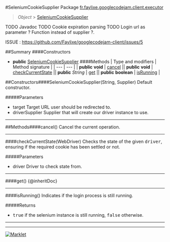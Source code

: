 #SeleniumCookieSupplier
Package [fr.faylixe.googlecodejam.client.executor](README.md)<br>

> *Object* > [SeleniumCookieSupplier](SeleniumCookieSupplier.md)

TODO Javadoc
 TODO Cookie expiration parsing
 TODO Login url as parameter ? Function instead of supplier ?.
 
 ISSUE : https://github.com/Faylixe/googlecodejam-client/issues/5

##Summary
####Constructors
* **public** [SeleniumCookieSupplier](#seleniumcookiesupplierstring-java.util.function.supplier)
####Methods
| Type and modifiers | Method signature |
| --- | --- |
| **public** **void** | [cancel](#cancel) || **public** **void** | [checkCurrentState](#checkcurrentstatewebdriver) || **public** *String* | [get](#get) || **public** **boolean** | [isRunning](#isrunning) |

##Constructors####SeleniumCookieSupplier(String, Supplier)
Default constructor.

#####Parameters
* target Target URL user should be redirected to.
* driverSupplier Supplier that will create our driver instance to use.

---


##Methods####cancel()
Cancel the current operation.

---

####checkCurrentState(WebDriver)
Checks the state of the given <tt>driver</tt>,
 ensuring if the required cookie has been settled or not.

#####Parameters
* driver Driver to check state from.

---

####get()
{@inheritDoc}

---

####isRunning()
Indicates if the login process is still running.

#####Returns
* <tt>true</tt> if the selenium instance is still running, <tt>false</tt> otherwise.

---

---

[![Marklet](https://img.shields.io/badge/Generated%20by-Marklet-green.svg)](https://github.com/Faylixe/marklet)